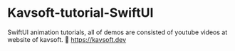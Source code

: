 # Kavsoft-tutorial-SwiftUI
SwiftUI animation tutorials, all of demos are consisted of youtube videos at website of kavsoft. 🔗 https://kavsoft.dev
